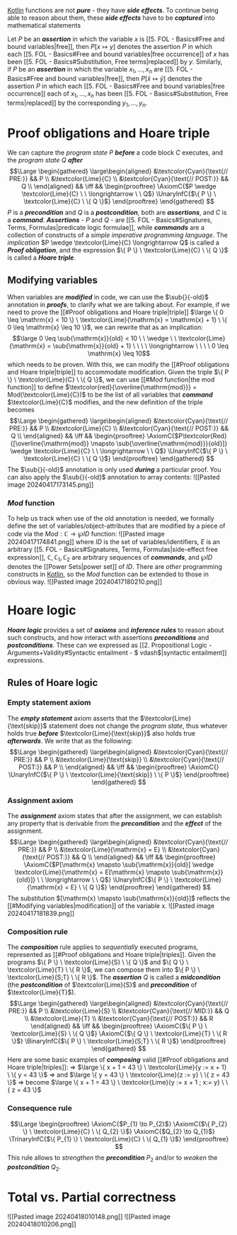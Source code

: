 <u>Kotlin</u> functions are not ***pure*** - they have ***side effects***. To continue being able to reason about them, these ***side effects*** have to be ***captured*** into mathematical statements

Let $P$ be an ***assertion*** in which the variable $x$ is [[5. FOL - Basics#Free and bound variables|free]], then $P[x \mapsto y]$ denotes the assertion $P$ in which each [[5. FOL - Basics#Free and bound variables|free occurrence]] of $x$ has been [[5. FOL - Basics#Substitution, Free terms|replaced]] by $y$. Similarly, if $P$ be an ***assertion*** in which the variable $x_{1},\dots,x_{n}$ are [[5. FOL - Basics#Free and bound variables|free]], then $P[\bar{x} \mapsto \bar{y}]$ denotes the assertion $P$ in which each [[5. FOL - Basics#Free and bound variables|free occurrence]] each of $x_{1},\dots,x_{n}$ has been [[5. FOL - Basics#Substitution, Free terms|replaced]] by the corresponding $y_{1},\dots,y_{n}$.

# Proof obligations and Hoare triple
We can capture the *program state* $P$ ***before*** a code block $C$ executes, and the *program state* $Q$ ***after***
$$\Large
\begin{gathered}
\large\begin{aligned}
&\textcolor{Cyan}{\text{// PRE:}} && P \\
&\textcolor{Lime}{C} \\
&\textcolor{Cyan}{\text{// POST:}} && Q \\
\end{aligned} && \iff &&
\begin{prooftree}  
\AxiomC{$P \wedge \textcolor{Lime}{C} \ \ \longrightarrow \ \ Q$}
\UnaryInfC{$\{ P \} \ \textcolor{Lime}{C} \ \{ Q \}$}  
\end{prooftree}
\end{gathered}
$$
$P$ is a ***precondition*** and $Q$ is a ***postcondition***, both are ***assertions***, and $C$ is a ***command***. ***Assertions*** - $P$ and $Q$ - are [[5. FOL - Basics#Signatures, Terms, Formulas|predicate logic formulae]], while ***commands*** are a collection of constructs of a *simple imperative programming language*. The *implication* $P \wedge \textcolor{Lime}{C} \longrightarrow Q$ is called a ***Proof obligation***, and the expression $\{ P \} \ \textcolor{Lime}{C} \ \{ Q \}$ is called a ***Hoare triple***.

## Modifying variables
When variables are ***modified*** in code, we can use the $\sub{}{-old}$ annotation in ***proofs***, to clarify what we are talking about. For example, if we need to prove the [[#Proof obligations and Hoare triple|triple]] $\large \{ 0 \leq \mathrm{x} < 10 \} \ \textcolor{Lime}{\mathrm{x} = \mathrm{x} + 1} \ \{ 0 \leq \mathrm{x} \leq 10 \}$, we can rewrite that as an implication:
$$\large 0 \leq \sub{\mathrm{x}}{old} < 10 \ \ \wedge \ \ \textcolor{Lime}{\mathrm{x} = \sub{\mathrm{x}}{old} + 1} \ \ \ \ \longrightarrow \ \ \ \ 0 \leq \mathrm{x} \leq 10$$
which needs to be proven. With this, we can modify the [[#Proof obligations and Hoare triple|triple]] to accommodate modification. Given the triple $\{ P \} \ \textcolor{Lime}{C} \ \{ Q \}$, we can use [[#$Mod$ function|the mod function]] to define $\textcolor{red}{\overline{\mathrm{mod}}} = Mod(\textcolor{Lime}{C})$ to be the list of all variables that ***command*** $\textcolor{Lime}{C}$ modifies, and the new definition of the triple becomes
$$\Large
\begin{gathered}
\large\begin{aligned}
&\textcolor{Cyan}{\text{// PRE:}} && P \\
&\textcolor{Lime}{C} \\
&\textcolor{Cyan}{\text{// POST:}} && Q \\
\end{aligned} && \iff &&
\begin{prooftree}  
\AxiomC{$P\textcolor{Red}{[\overline{\mathrm{mod}} \mapsto \sub{\overline{\mathrm{mod}}}{old}]} \wedge \textcolor{Lime}{C} \ \ \longrightarrow \ \ Q$}
\UnaryInfC{$\{ P \} \ \textcolor{Lime}{C} \ \{ Q \}$}  
\end{prooftree}
\end{gathered}
$$
The $\sub{}{-old}$ annotation is only used ***during*** a particular proof. You can also apply the $\sub{}{-old}$ annotation to array contents:
![[Pasted image 20240417173145.png]]

### $Mod$ function
To help us track when use of the old annotation is needed, we formally define the set of variables/object-attributes that are modified by a piece of code via the $Mod: \mathbb{C} \to \wp ID$ function:
![[Pasted image 20240417174841.png]]
where $ID$ is the set of variables/identifiers, $E$ is an arbitrary [[5. FOL - Basics#Signatures, Terms, Formulas|side-effect free expression]], $\mathbb{C},\mathbb{C}_{1},\mathbb{C}_{2}$ are arbitrary sequences of ***commands***, and $\wp ID$ denotes the [[Power Sets|power set]] of $ID$. There are *other* programming constructs in <u>Kotlin</u>, so the $Mod$ function can be extended to those in obvious way.
![[Pasted image 20240417180210.png]]

# Hoare logic
***Hoare logic*** provides a set of ***axioms*** and ***inference rules*** to reason about such constructs, and how interact with assertions ***preconditions*** and ***postconditions***. These can we expressed as [[2. Propositional Logic - Arguments+Validity#Syntactic entailment - $ vdash$|syntactic entailment]] expressions.
 
## Rules of Hoare logic
### Empty statement axiom
The ***empty statement*** axiom asserts that the $\textcolor{Lime}{\text{skip}}$ statement does not change the *program state*, thus whatever holds true ***before*** $\textcolor{Lime}{\text{skip}}$ also holds true ***afterwards***. We write that as the following:
$$\Large
\begin{gathered}
\large\begin{aligned}
&\textcolor{Cyan}{\text{// PRE:}} && P \\
&\textcolor{Lime}{\text{skip}} \\
&\textcolor{Cyan}{\text{// POST:}} && P \\
\end{aligned} && \iff &&
\begin{prooftree}  
\AxiomC{}
\UnaryInfC{$\{ P \} \ \textcolor{Lime}{\text{skip}} \ \{ P \}$}  
\end{prooftree}
\end{gathered}
$$

### Assignment axiom
The ***assignment*** axiom states that after the assignment, we can establish any property that is derivable from the ***precondition*** and the ***effect*** of the assignment.
$$\Large
\begin{gathered}
\large\begin{aligned}
&\textcolor{Cyan}{\text{// PRE:}} && P \\
&\textcolor{Lime}{\mathrm{x} = E} \\
&\textcolor{Cyan}{\text{// POST:}} && Q \\
\end{aligned} && \iff &&
\begin{prooftree}  
\AxiomC{$P[\mathrm{x} \mapsto \sub{\mathrm{x}}{old}] \wedge \textcolor{Lime}{\mathrm{x} = E[\mathrm{x} \mapsto \sub{\mathrm{x}}{old}]} \ \ \longrightarrow \ \ Q$}
\UnaryInfC{$\{ P \} \ \textcolor{Lime}{\mathrm{x} = E} \ \{ Q \}$}  
\end{prooftree}
\end{gathered}
$$
The substitution $[\mathrm{x} \mapsto \sub{\mathrm{x}}{old}]$ reflects the [[#Modifying variables|modification]] of the variable $\mathrm{x}$.
![[Pasted image 20240417181839.png]]

### Composition rule
The ***composition*** rule applies to *sequentially* executed programs, represented as [[#Proof obligations and Hoare triple|triples]]. Given the programs $\{ P \} \ \textcolor{Lime}{S} \ \{ Q \}$ and $\{ Q \} \ \textcolor{Lime}{T} \ \{ R \}$, we can compose them into $\{ P \} \ \textcolor{Lime}{S;T} \ \{ R \}$. The ***assertion*** $Q$ is called a ***midcondition*** (the ***postcondition*** of $\textcolor{Lime}{S}$ and ***precondition*** of $\textcolor{Lime}{T}$).
$$\Large
\begin{gathered}
\large\begin{aligned}
&\textcolor{Cyan}{\text{// PRE:}} && P \\
&\textcolor{Lime}{S} \\
&\textcolor{Cyan}{\text{// MID:}} && Q \\
&\textcolor{Lime}{T} \\
&\textcolor{Cyan}{\text{// POST:}} && R
\end{aligned} && \iff &&
\begin{prooftree}  
\AxiomC{$\{ P \} \ \textcolor{Lime}{S} \ \{ Q \}$}
\AxiomC{$\{ Q \} \ \textcolor{Lime}{T} \ \{ R \}$}
\BinaryInfC{$\{ P \} \ \textcolor{Lime}{S;T} \ \{ R \}$}  
\end{prooftree}
\end{gathered}
$$
Here are some basic examples of ***composing*** valid [[#Proof obligations and Hoare triple|triples]]:
=> $\large \{ x + 1 = 43 \} \ \textcolor{Lime}{y := x + 1} \ \{ y = 43 \}$
=> and $\large \{ y = 43 \} \ \textcolor{Lime}{z := y} \ \{ z = 43 \}$
=> become $\large \{ x + 1 = 43 \} \ \textcolor{Lime}{y := x + 1 ; x:= y} \ \{ z = 43 \}$

### Consequence rule
$$\Large
\begin{prooftree}  
\AxiomC{$P_{1} \to P_{2}$}
\AxiomC{$\{ P_{2} \} \ \textcolor{Lime}{C} \ \{ Q_{2} \}$}
\AxiomC{$Q_{2} \to Q_{1}$}
\TrinaryInfC{$\{ P_{1} \} \ \textcolor{Lime}{C} \ \{ Q_{1} \}$}  
\end{prooftree}
$$
This rule allows to *strengthen* the ***precondition*** $P_{2}$ and/or to *weaken* the ***postcondition*** $Q_{2}$.

# Total vs. Partial correctness 
![[Pasted image 20240418010148.png]]
![[Pasted image 20240418010206.png]]
